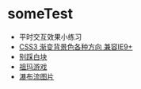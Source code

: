 # someTest
- 平时交互效果小练习
- [CSS3 渐变背景色各种方向 兼容IE9+](misssmilelee/someTest/blob/master/posts/CSS3GradientBackgroundColor.html)
- [别踩白块](misssmilelee/someTest/blob/master/posts/Don'tTapTheWhite.html)
- [祖玛游戏](misssmilelee/someTest/blob/master/posts/zumaGame.html)
- [瀑布流图片](misssmilelee/someTest/blob/master/posts/waterfallFlowImgs/index.html)
